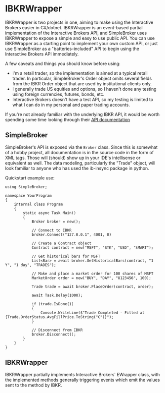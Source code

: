 # IBKRWrapper

IBKRWrapper is two projects in one, aiming to make using the Interactive Brokers easier in C#/dotnet. IBKRWrapper is an event-based partial implementation of the Interactive Brokers API, and SimpleBroker uses IBKRWrapper to expose a simple and easy to use public API. You can use IBKRWrapper as a starting point to implement your own custom API, or just use SimpleBroker as a "batteries-included" API to begin using the Interactive Brokers API immediately.

A few caveats and things you should know before using:

- I'm a retail trader, so the implementation is aimed at a typical retail trader. In particular, SimpleBroker's Order object omits several fields from the IBKR Order object that are used by institutional clients only.
- I generally trade US equities and options, so I haven't done any testing using foreign currencies, futures, bonds, etc.
- Interactive Brokers doesn't have a test API, so my testing is limited to what I can do in my personal and paper trading accounts.

If you're not already familiar with the underlying IBKR API, it would be worth spending some time looking through their [API documentation](https://ibkrcampus.com/ibkr-api-page/twsapi-doc/)

## SimpleBroker

SimpleBroker's API is exposed via the `Broker` class. Since this is somewhat of a hobby project, all documentation is in the source code in the form of XML tags. Those will (should) show up in your IDE's intellisense or equivalent as well. The data modeling, particularly the "Trade" object, will look familiar to anyone who has used the ib-insync package in python.

Quickstart example use:

```
using SimpleBroker;

namespace YourProgram
{
    internal class Program
    {
        static async Task Main()
        {
            Broker broker = new();

            // Connect to IBKR
            broker.Connect("127.0.0.1", 4001, 0)

            // Create a Contract object
            Contract contract = new("MSFT", "STK", "USD", "SMART");

            // Get historical bars for MSFT
            List<Bar> = await broker.GetHistoricalBars(contract, "1 Y", "1 day", "TRADES");

            // Make and place a market order for 100 shares of MSFT
            MarketOrder order = new("BUY", "DAY", "U123456", 100);

            Trade trade = await broker.PlaceOrder(contract, order);

            await Task.Delay(1000);

            if (trade.IsDone())
            {
                Console.WriteLine($"Trade Completed - Filled at {Trade.OrderStatus.AvgFillPrice.ToString("C")}");
            }

            // Disconnect from IBKR
            broker.Disconnect();
        }
    }
}
```

## IBKRWrapper

IBKRWrapper partially implements Interactive Brokers' EWrapper class, with the implemented methods generally triggering events which emit the values sent to the method by IBKR.
